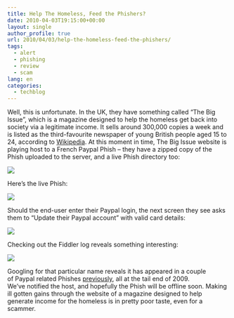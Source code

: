 ```yaml
---
title: Help The Homeless, Feed the Phishers?
date: 2010-04-03T19:15:00+00:00
layout: single
author_profile: true
url: 2010/04/03/help-the-homeless-feed-the-phishers/
tags:
  - alert
  - phishing
  - review
  - scam
lang: en
categories: 
  - techblog
---
```

Well, this is unfortunate. In the UK, they have something called “The Big Issue”, which is a magazine designed to help the homeless get back into society via a legitimate income. It sells around 300,000 copies a week and is listed as the third-favourite newspaper of young British people aged 15 to 24, according to [Wikipedia](http://en.wikipedia.org/wiki/The_Big_Issue). At this moment in time, The Big Issue website is playing host to a French Paypal Phish – they have a zipped copy of the Phish uploaded to the server, and a live Phish directory too:

[![](http://3.bp.blogspot.com/_vaUVXcmC3OI/S7eMAegtR_I/AAAAAAAABeU/AdWskcIGuQk/s400/bigssuehck1.gif)](http://3.bp.blogspot.com/_vaUVXcmC3OI/S7eMAegtR_I/AAAAAAAABeU/AdWskcIGuQk/s1600-h/bigssuehck1.gif)

Here’s the live Phish:

[![](http://2.bp.blogspot.com/_vaUVXcmC3OI/S7eMDzmJgqI/AAAAAAAABeY/NwPBSmdZ_XU/s400/bigssuehck2.gif)](http://2.bp.blogspot.com/_vaUVXcmC3OI/S7eMDzmJgqI/AAAAAAAABeY/NwPBSmdZ_XU/s1600-h/bigssuehck2.gif)

Should the end-user enter their Paypal login, the next screen they see asks them to “Update their Paypal account” with valid card details:

[![](http://1.bp.blogspot.com/_vaUVXcmC3OI/S7eMFRoQziI/AAAAAAAABeg/KVQDdG3tjRo/s400/bigssuehck4.gif)](http://1.bp.blogspot.com/_vaUVXcmC3OI/S7eMFRoQziI/AAAAAAAABeg/KVQDdG3tjRo/s1600-h/bigssuehck4.gif)

Checking out the Fiddler log reveals something interesting:

[![](http://2.bp.blogspot.com/_vaUVXcmC3OI/S7eMEU2wO3I/AAAAAAAABec/RPrS7bR92z0/s1600/bigssuehck3.gif)](http://2.bp.blogspot.com/_vaUVXcmC3OI/S7eMEU2wO3I/AAAAAAAABec/RPrS7bR92z0/s1600-h/bigssuehck3.gif)

Googling for that particular name reveals it has appeared in a couple of Paypal related Phishes [previously](http://www.google.co.uk/search?q=rak0n+phish&btnG=Search&hl=en&safe=off&client=firefox-a&hs=1uZ&rls=org.mozilla%3Aen-GB%3Aofficial&sa=2), all at the tail end of 2009. We’ve notified the host, and hopefully the Phish will be offline soon. Making ill gotten gains through the website of a magazine designed to help generate income for the homeless is in pretty poor taste, even for a scammer.